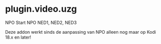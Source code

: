 plugin.video.uzg
================

NPO Start NPO NED1, NED2, NED3


Deze addon werkt sinds de aanpassing van NPO alleen nog maar op Kodi 18.x en later!
